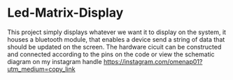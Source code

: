 # Led-Matrix-Display
This project simply displays whatever we want it to display on the system, it houses a bluetooth module, that enables a device send a string of data that should be updated on the screen. The hardware cicuit can be constructed and connected according to the pins on the code or view the schematic diagram on my instagram handle https://instagram.com/omenap01?utm_medium=copy_link  

